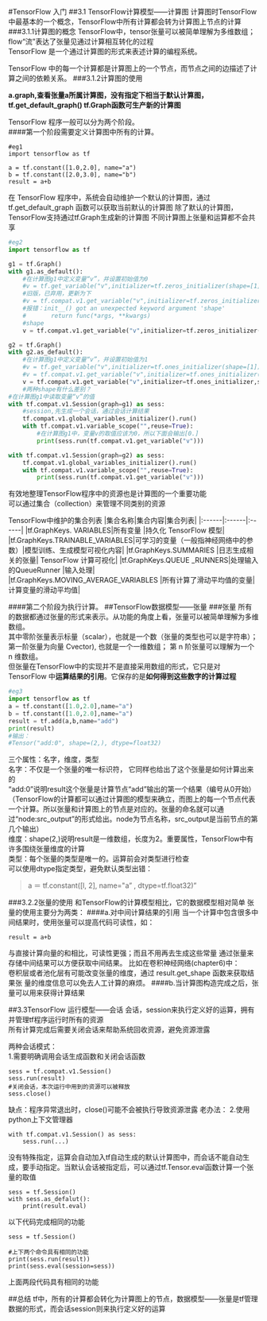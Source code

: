 #TensorFlow 入门
##3.1 TensorFlow计算模型——计算图
计算图时TensorFlow中最基本的一个概念，TensorFlow中所有计算都会转为计算图上节点的计算
###3.1.1计算图的概念
TensorFlow中，tensor张量可以被简单理解为多维数组；flow“流”表达了张量见通过计算相互转化的过程  
TensorFlow 是一个通过计算图的形式来表述计算的编程系统。   

TensorFlow 中的每一个计算都是计算图上的一个节点，而节点之间的边描述了计算之间的依赖关系。
###3.1.2计算图的使用

**a.graph,查看张量a所属计算图，没有指定下相当于默认计算图，tf.get_default_graph()
tf.Graph函数可生产新的计算图**

TensorFlow 程序一般可以分为两个阶段。  
####第一个阶段需要定义计算图中所有的计算。
```
#eg1
import tensorflow as tf

a = tf.constant([1.0,2.0], name="a")
b = tf.constant([2.0,3.0], name="b")
result = a+b
``` 
在 TensorFlow 程序中，系统会自动维护一个默认的计算图，通过 tf.get_default_graph 函数可以获取当前默认的计算图 
除了默认的计算图，TensorFlow支持通过tf.Graph生成新的计算图
不同计算图上张量和运算都不会共享
```python
#eg2
import tensorflow as tf

g1 = tf.Graph()
with g1.as_default():
    #在计算图g1中定义变量“v”，并设置初始值为0
    #v = tf.get_variable("v",initializer=tf.zeros_initializer(shape=[1]))
    #旧版，已弃用，更新为下
    #v = tf.compat.v1.get_variable("v",initializer=tf.zeros_initializer(shape=[1]))
    #报错：init__() got an unexpected keyword argument 'shape'
    #       return func(*args, **kwargs)
    #shape
    v = tf.compat.v1.get_variable("v",initializer=tf.zeros_initializer()(shape=[1]))

g2 = tf.Graph()
with g2.as_default():
    #在计算图g1中定义变量“v”，并设置初始值为1
    #v = tf.get_variable("v",initializer=tf.ones_initializer(shape=[1]))
    #v = tf.compat.v1.get_variable("v",initializer=tf.ones_initializer(shape=[1]))
    v = tf.compat.v1.get_variable("v",initializer=tf.ones_initializer,shape=[1])
    #两种shape有什么差别？
#在计算图g1中读取变量“v”的值
with tf.compat.v1.Session(graph=g1) as sess:
    #session,先生成一个会话，通过会话计算结果
    tf.compat.v1.global_variables_initializer().run()
    with tf.compat.v1.variable_scope("",reuse=True):
        #在计算图g1中，变量v的取值应该为0，所以下面会输出[0.]
        print(sess.run(tf.compat.v1.get_variable("v")))

with tf.compat.v1.Session(graph=g2) as sess:
    tf.compat.v1.global_variables_initializer().run()
    with tf.compat.v1.variable_scope("",reuse=True):
        print(sess.run(tf.compat.v1.get_variable("v")))
```

有效地整理TensorFlow程序中的资源也是计算图的一个重要功能  
可以通过集合（collection）来管理不同类别的资源  

TensorFlow中维护的集合列表
|集合名称|集合内容|集合列表|
|:------|:------|:------|
|tf.GraphKeys. VARIABLES|所有变量 |持久化 TensorFlow 模型|
|tf.GraphKeys.TRAINABLE_VARIABLES|可学习的变量（一般指神经网络中的参数）|模型训练、生成模型可视化内容|
|tf.GraphKeys.SUMMARIES |日志生成相关的张量| TensorFlow 计算可视化|
|tf.GraphKeys.QUEUE _RUNNERS|处理输入的QueueRunner |输入处理|  
|tf.GraphKeys.MOVING_AVERAGE_VARIABLES |所有计算了滑动平均值的变量|计算变量的滑动平均值|


####第二个阶段为执行计算。 
##TensorFlow数据模型——张量
###张量
所有的数据都通过张量的形式来表示。从功能的角度上看，张量可以被简单理解为多维数组。  
其中零阶张量表示标量（scalar），也就是一个数（张量的类型也可以是字符串）；
第一阶张量为向量 Cvector), 也就是一个一维数组；
第 n 阶张量可以理解为一个 n 维数组。  
但张量在TensorFlow中的实现并不是直接采用数组的形式，它只是对 TensorFlow 中**运算结果的引用**。它保存的是**如何得到这些数字的计算过程**
```python
#eg3
import tensorflow as tf
a = tf.constant([1.0,2.0],name="a")
b = tf.constant([1.0,2.0],name="a")
result = tf.add(a,b,name="add")
print(result)
#输出：
#Tensor("add:0", shape=(2,), dtype=float32)
```
三个属性：名字，维度，类型  
名字：不仅是一个张量的唯一标识符， 它同样也给出了这个张量是如何计算出来的     
    “add:0”说明result这个张量是计算节点“add”输出的第一个结果（编号从0开始）  
    （TensorFlow的计算都可以通过计算图的模型来确立，而图上的每一个节点代表一个计算。所以张量和计算图上的节点是对应的。张量的命名就可以通过“node:src_output”的形式给出。node为节点名称，src_output是当前节点的第几个输出）  
维度：shape(2,)说明result是一维数组，长度为2。重要属性，TensorFlow中有许多围绕张量维度的计算  
类型：每个张量的类型是唯一的。运算前会对类型进行检查   
可以使用dtype指定类型，避免默认类型出错：  
>a ＝ tf.constant([l, 2], name="a” , dtype=tf.float32)”

###3.2.2张量的使用
和TensorFlow的计算模型相比，它的数据模型相对简单
张量的使用主要分为两类：
####a.对中间计算结果的引用 
当一个计算中包含很多中间结果时，使用张量可以提高代码可读性，如：
```
result = a+b
```
与直接计算向量的和相比，可读性更强；而且不用再去生成这些常量
通过张量来存储中间结果可以方便获取中间结果。 比如在卷积神经网络(chapter6)中：  
卷积层或者池化层有可能改变张量的维度，通过 result.get_shape 函数来获取结果张 量的维度信息可以免去人工计算的麻烦。 
####b.当计算图构造完成之后，张量可以用来获得计算结果

##3.3TensorFlow 运行模型——会话
会话，session来执行定义好的运算，拥有并管理tf程序运行时所有的资源  
所有计算完成后需要关闭会话来帮助系统回收资源，避免资源泄露  

两种会话模式：  
1.需要明确调用会话生成函数和关闭会话函数  
```
sess = tf.compat.v1.Session()
sess.run(result)
#关闭会话，本次运行中用到的资源可以被释放 
sess.close()
```
缺点：程序异常退出时，close()可能不会被执行导致资源泄露
老办法：
2.使用python上下文管理器
```
with tf.compat.v1.Session() as sess:
    sess.run(...)
```  


没有特殊指定，运算会自动加入tf自动生成的默认计算图中，而会话不能自动生成，要手动指定。当默认会话被指定后，可以通过tf.Tensor.eval函数计算一个张量的取值
```
sess = tf.Session()
with sess.as_defalut():
    print(result.eval)
```
以下代码完成相同的功能
```
sess = tf.Session()

#上下两个命令具有相同的功能
print(sess.run(result))
print(sess.eval(session=sess))
```
上面两段代码具有相同的功能

   


##总结
tf中，所有的计算都会转化为计算图上的节点，数据模型——张量是tf管理数据的形式，而会话session则来执行定义好的运算